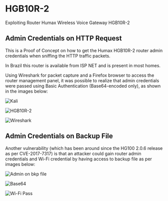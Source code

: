 # HGB10R-2
Exploiting Router Humax Wireless Voice Gateway HGB10R-2

## Admin Credentials on HTTP Request

This is a Proof of Concept on how to get the Humax HGB10R-2 router admin credentials when sniffing the HTTP traffic packets.

In Brazil this router is available from ISP NET and is present in most homes.

Using Wireshark for packet capture and a Firefox browser to access the router management panel, it was possible to realize that admin credentials were passed using Basic Authentication (Base64-encoded only), as shown in the images below:

![Kali](http://ciber.sejalivre.org/HGB10R-2/kali.png)

![HGB10R-2](http://ciber.sejalivre.org/HGB10R-2/hgb10r_2.png)

![Wireshark](http://ciber.sejalivre.org/HGB10R-2/wireshark.png)


## Admin Credentials on Backup File

Another vulnerability (which has been around since the HG100 2.0.6 release as per CVE-2017-7317) is that an attacker could gain router admin credentials and Wi-Fi credential by having access to backup file as per images below:

![Admin on bkp file](http://ciber.sejalivre.org/HGB10R-2/admin_pass.png)

![Base64](http://ciber.sejalivre.org/HGB10R-2/base64.png)

![Wi-Fi Pass](http://ciber.sejalivre.org/HGB10R-2/wifi.png)
